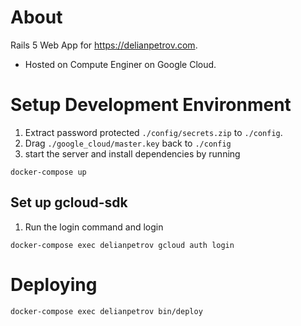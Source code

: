 
About
=====
Rails 5 Web App for https://delianpetrov.com.
- Hosted on Compute Enginer on Google Cloud.

Setup Development Environment
======
1. Extract password protected `./config/secrets.zip` to `./config`.
2. Drag `./google_cloud/master.key` back to `./config`
3. start the server and install dependencies by running

```
docker-compose up
```

Set up gcloud-sdk
----

1. Run the login command and login
```
docker-compose exec delianpetrov gcloud auth login
```

Deploying
====

```
docker-compose exec delianpetrov bin/deploy
```
